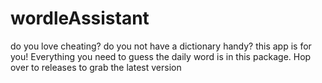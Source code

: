 # wordleAssistant

do you love cheating? do you not have a dictionary handy? this app is for you! Everything you need to guess the daily word is in this package. Hop over to releases to grab the latest version
